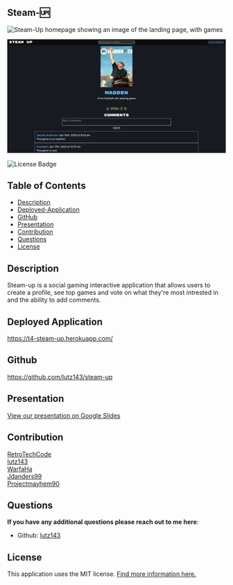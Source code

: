 ## Steam-🆙


![Steam-Up homepage showing an image of the landing page, with games](./client/public/STEAMUPHOME.png)

![Upvote page with comment & game](./client/public/STEAMUPGAME.png)

![License Badge](https://img.shields.io/badge/license-MIT-brightgreen)

## Table of Contents
- [Description](#description)
- [Deployed-Application](#deployed-application)
- [GitHub](#Github)
- [Presentation](#presentation)
- [Contribution](#contribution)
- [Questions](#questions)
- [License](#license)
  
## Description
Steam-up is a social gaming interactive application that allows users to create a profile, see top games and vote on what they're most intrested in and the ability to add comments. 
  
## Deployed Application

https://t4-steam-up.herokuapp.com/
  
## Github

https://github.com/lutz143/steam-up

## Presentation

[View our presentation on Google Slides](https://docs.google.com/presentation/d/16FFgj7svFV0w0SE1pqvaS_-Ivr1sdOFAdu9A1AUlI8w/edit#slide=id.g22dd8cedbb0_0_15)

## Contribution

[RetroTechCode](https://github.com/RetroTechCode)  
[lutz143](https://github.com/lutz143)  
[WarfaHa](https://github.com/WarfaHa)  
[Jdanders99](https://github.com/Jdanders99)  
[Projectmayhem90](https://github.com/Projectmayhem90)  

## Questions

**If you have any additional questions please reach out to me here**:
- Github: [lutz143](https://github.com/lutz143/steam-up)  

## License
This application uses the MIT license. [Find more information here.](https://choosealicense.com/licenses/mit/)
